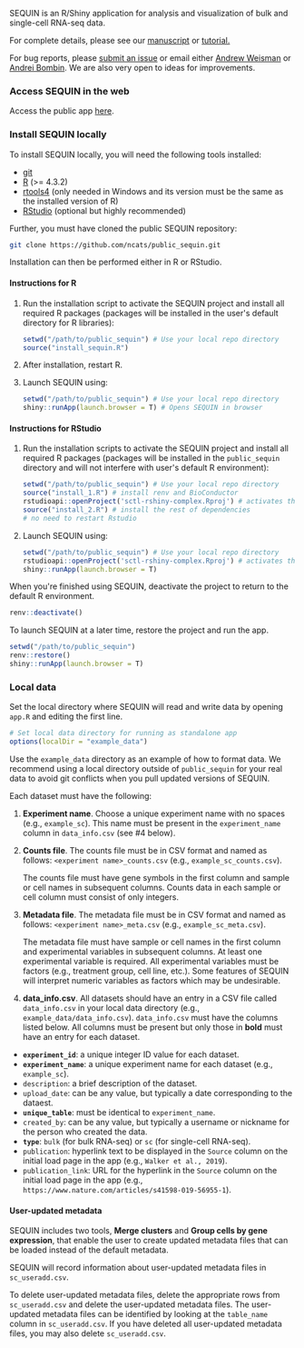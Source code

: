 SEQUIN is an R/Shiny application for analysis and visualization of bulk and single-cell RNA-seq data.

For complete details, please see our [manuscript](https://www.biorxiv.org/content/10.1101/2022.02.23.481646v1) or [tutorial.](https://htmlpreview.github.io/?https://github.com/ncats/public_sequin/blob/main/www/ncats-SEQUIN-tutorial.html)

For bug reports, please [submit an issue](https://github.com/ncats/public_sequin/issues) or email either [Andrew Weisman](mailto:andrew.weisman@nih.gov) or [Andrei Bombin](mailto:andrei.bombin@axleinfo.com). We are also very open to ideas for improvements. 

### Access SEQUIN in the web

Access the public app [here](https://sequin.ncats.io/).

### Install SEQUIN locally

To install SEQUIN locally, you will need the following tools installed:

* [git](https://git-scm.com/)
* [R](https://cloud.r-project.org/) (>= 4.3.2)
* [rtools4](https://cran.r-project.org/bin/windows/Rtools) (only needed in Windows and its version must be the same as the installed version of R)
* [RStudio](https://www.rstudio.com/) (optional but highly recommended)

Further, you must have cloned the public SEQUIN repository:

   ```bash
   git clone https://github.com/ncats/public_sequin.git
   ```

Installation can then be performed either in R or RStudio.

#### Instructions for R

1. Run the installation script to activate the SEQUIN project and install all required R packages (packages will be installed in the user's default directory for R libraries):

   ```r
   setwd("/path/to/public_sequin") # Use your local repo directory
   source("install_sequin.R")
   ```

1. After installation, restart R.

1. Launch SEQUIN using:

   ```r
   setwd("/path/to/public_sequin") # Use your local repo directory
   shiny::runApp(launch.browser = T) # Opens SEQUIN in browser
   ```

#### Instructions for RStudio

1. Run the installation scripts to activate the SEQUIN project and install all required R packages (packages will be installed in the `public_sequin` directory and will not interfere with user's default R environment):

   ```r
   setwd("/path/to/public_sequin") # Use your local repo directory
   source("install_1.R") # install renv and BioConductor
   rstudioapi::openProject('sctl-rshiny-complex.Rproj') # activates the project; be sure to save your current workspace when prompted if you have something to save
   source("install_2.R") # install the rest of dependencies
   # no need to restart Rstudio
   ```

1. Launch SEQUIN using:

   ```r
   setwd("/path/to/public_sequin") # Use your local repo directory
   rstudioapi::openProject('sctl-rshiny-complex.Rproj') # activates the project if needed
   shiny::runApp(launch.browser = T)
   ```

When you're finished using SEQUIN, deactivate the project to return to the default R environment.

```r
renv::deactivate()
```

To launch SEQUIN at a later time, restore the project and run the app.
```r
setwd("/path/to/public_sequin")
renv::restore()
shiny::runApp(launch.browser = T)
```

### Local data

Set the local directory where SEQUIN will read and write data by opening `app.R` and editing the first line.

```r
# Set local data directory for running as standalone app
options(localDir = "example_data")
```

Use the `example_data` directory as an example of how to format data. We recommend using a local directory outside of `public_sequin` for your real data to avoid git conflicts when you pull updated versions of SEQUIN. 

Each dataset must have the following:

1. **Experiment name**. Choose a unique experiment name with no spaces (e.g., `example_sc`). This name must be present in the `experiment_name` column in `data_info.csv` (see #4 below).
2. **Counts file**. The counts file must be in CSV format and named as follows: `<experiment name>_counts.csv` (e.g., `example_sc_counts.csv`).

    The counts file must have gene symbols in the first column and sample or cell names in subsequent columns. Counts data in each sample or cell column must consist of only integers. 
    
3. **Metadata file**. The metadata file must be in CSV format and named as follows: `<experiment name>_meta.csv` (e.g., `example_sc_meta.csv`).

    The metadata file must have sample or cell names in the first column and experimental variables in subsequent columns. At least one experimental variable is required. All experimental variables must be factors (e.g., treatment group, cell line, etc.). Some features of SEQUIN will interpret numeric variables as factors which may be undesirable.
    
4. **data_info.csv**. All datasets should have an entry in a CSV file called `data_info.csv` in your local data directory (e.g., `example_data/data_info.csv`). `data_info.csv` must have the columns listed below. All columns must be present but only those in **bold** must have an entry for each dataset.

* **`experiment_id`**: a unique integer ID value for each dataset.  
* **`experiment_name`**: a unique experiment name for each dataset (e.g., `example_sc`).
* `description`: a brief description of the dataset.
* `upload_date`: can be any value, but typically a date corresponding to the dataest.
* **`unique_table`**: must be identical to `experiment_name`. 
* `created_by`: can be any value, but typically a username or nickname for the person who created the data.
* **`type`**: `bulk` (for bulk RNA-seq) or `sc` (for single-cell RNA-seq).
* `publication`: hyperlink text to be displayed in the `Source` column on the initial load page in the app (e.g., `Walker et al., 2019`).
* `publication_link`: URL for the hyperlink in the `Source` column on the initial load page in the app (e.g., `https://www.nature.com/articles/s41598-019-56955-1`).  

#### User-updated metadata

SEQUIN includes two tools, **Merge clusters** and **Group cells by gene expression**, that enable the user to create updated metadata files that can be loaded instead of the default metadata.

SEQUIN will record information about user-updated metadata files in `sc_useradd.csv`.

To delete user-updated metadata files, delete the appropriate rows from `sc_useradd.csv` and delete the user-updated metadata files. The user-updated metadata files can be identified by looking at the `table_name` column in `sc_useradd.csv`. If you have deleted all user-updated metadata files, you may also delete `sc_useradd.csv`. 
